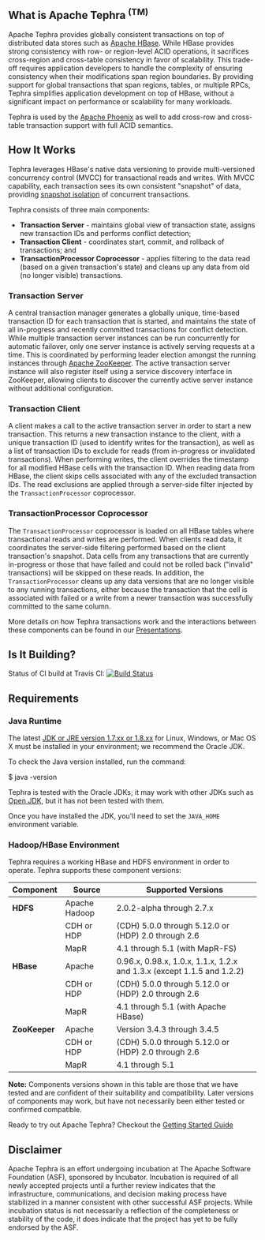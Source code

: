 <!--
 Licensed to the Apache Software Foundation (ASF) under one
 or more contributor license agreements. See the NOTICE file
 distributed with this work for additional information
 regarding copyright ownership. The ASF licenses this file
 to you under the Apache License, Version 2.0 (the
 "License"); you may not use this file except in compliance
 with the License. You may obtain a copy of the License at

     http://www.apache.org/licenses/LICENSE-2.0

 Unless required by applicable law or agreed to in writing, software
 distributed under the License is distributed on an "AS IS" BASIS,
 WITHOUT WARRANTIES OR CONDITIONS OF ANY KIND, either express or implied.
 See the License for the specific language governing permissions and
 limitations under the License.
-->

<head>
  <title>Home</title>
</head>

## What is Apache Tephra <sup>(TM)</sup>
Apache Tephra provides globally consistent transactions on top of distributed data stores
such as [Apache HBase](https://hbase.apache.org). While HBase provides strong consistency with row- or
region-level ACID operations, it sacrifices cross-region and cross-table consistency in favor of
scalability. This trade-off requires application developers to handle the complexity of ensuring
consistency when their modifications span region boundaries. By providing support for global
transactions that span regions, tables, or multiple RPCs, Tephra simplifies application development
on top of HBase, without a significant impact on performance or scalability for many workloads.

Tephra is used by the [Apache Phoenix](https://phoenix.apache.org/transactions.html) as well
to add cross-row and cross-table transaction support with full ACID semantics.

## How It Works
Tephra leverages HBase's native data versioning to provide multi-versioned concurrency
control (MVCC) for transactional reads and writes. With MVCC capability, each transaction
sees its own consistent "snapshot" of data, providing
[snapshot isolation](http://en.wikipedia.org/wiki/Snapshot_isolation) of concurrent transactions.

Tephra consists of three main components:

- __Transaction Server__ - maintains global view of transaction state, assigns new transaction IDs
  and performs conflict detection;
- __Transaction Client__ - coordinates start, commit, and rollback of transactions; and
- __TransactionProcessor Coprocessor__ - applies filtering to the data read (based on a
  given transaction's state) and cleans up any data from old (no longer visible) transactions.

### Transaction Server
A central transaction manager generates a globally unique, time-based transaction ID for each
transaction that is started, and maintains the state of all in-progress and recently committed
transactions for conflict detection. While multiple transaction server instances can be run
concurrently for automatic failover, only one server instance is actively serving requests at a
time. This is coordinated by performing leader election amongst the running instances through
[Apache ZooKeeper](https://zookeeper.apache.org). The active transaction server instance will
also register itself using a service discovery interface in ZooKeeper, allowing clients to
discover the currently active server instance without additional configuration.

### Transaction Client
A client makes a call to the active transaction server in order to start a new transaction. This
returns a new transaction instance to the client, with a unique transaction ID (used to identify
writes for the transaction), as well as a list of transaction IDs to exclude for reads (from
in-progress or invalidated transactions). When performing writes, the client overrides the
timestamp for all modified HBase cells with the transaction ID. When reading data from HBase, the
client skips cells associated with any of the excluded transaction IDs. The read exclusions are
applied through a server-side filter injected by the `TransactionProcessor` coprocessor.

### TransactionProcessor Coprocessor
The `TransactionProcessor` coprocessor is loaded on all HBase tables where transactional reads
and writes are performed. When clients read data, it coordinates the server-side filtering
performed based on the client transaction's snapshot. Data cells from any transactions that are
currently in-progress or those that have failed and could not be rolled back ("invalid"
transactions) will be skipped on these reads. In addition, the `TransactionProcessor` cleans
up any data versions that are no longer visible to any running transactions, either because the
transaction that the cell is associated with failed or a write from a newer transaction was
successfully committed to the same column.

More details on how Tephra transactions work and the interactions between these components can be
found in our [Presentations](Presentations.html).

## Is It Building?
Status of CI build at Travis CI: [![Build Status](https://travis-ci.org/apache/incubator-tephra.svg?branch=master)](https://travis-ci.org/apache/incubator-tephra)

## Requirements
### Java Runtime
The latest [JDK or JRE version 1.7.xx or 1.8.xx](http://www.java.com/en/download/manual.jsp)
for Linux, Windows, or Mac OS X must be installed in your environment; we recommend the Oracle JDK.

To check the Java version installed, run the command:

  $ java -version

Tephra is tested with the Oracle JDKs; it may work with other JDKs such as
[Open JDK](http://openjdk.java.net), but it has not been tested with them.

Once you have installed the JDK, you'll need to set the `JAVA_HOME` environment variable.

### Hadoop/HBase Environment
Tephra requires a working HBase and HDFS environment in order to operate. Tephra supports these
component versions:

| Component     | Source        | Supported Versions                                                     |
|---------------|---------------|------------------------------------------------------------------------|
| __HDFS__      | Apache Hadoop | 2.0.2-alpha through 2.7.x                                              |
|               | CDH or HDP    | (CDH) 5.0.0 through 5.12.0 or (HDP) 2.0 through 2.6                    |
|               | MapR          | 4.1 through 5.1 (with MapR-FS)                                         |
| __HBase__     | Apache        | 0.96.x, 0.98.x, 1.0.x, 1.1.x, 1.2.x and 1.3.x (except 1.1.5 and 1.2.2) |
|               | CDH or HDP    | (CDH) 5.0.0 through 5.12.0 or (HDP) 2.0 through 2.6                    |
|               | MapR          | 4.1 through 5.1 (with Apache HBase)                                    |
| __ZooKeeper__ | Apache        | Version 3.4.3 through 3.4.5                                            |
|               | CDH or HDP    | (CDH) 5.0.0 through 5.12.0 or (HDP) 2.0 through 2.6                    |
|               | MapR          | 4.1 through 5.1                                                        |

__Note:__ Components versions shown in this table are those that we have tested and are
confident of their suitability and compatibility. Later versions of components may work,
but have not necessarily been either tested or confirmed compatible.

Ready to try out Apache Tephra? Checkout the [Getting Started Guide](GettingStarted.html)

## Disclaimer
Apache Tephra is an effort undergoing incubation at The Apache Software Foundation (ASF),
sponsored by Incubator. Incubation is required of all newly accepted projects until a
further review indicates that the infrastructure, communications, and decision making process
have stabilized in a manner consistent with other successful ASF projects. While incubation
status is not necessarily a reflection of the completeness or stability of the code, it does
indicate that the project has yet to be fully endorsed by the ASF.
